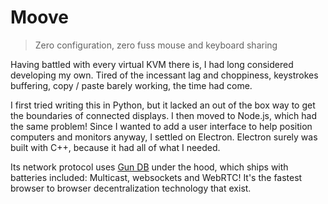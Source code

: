 # Moove
> Zero configuration, zero fuss mouse and keyboard sharing

Having battled with every virtual KVM there is, I had long considered developing my own. Tired of the incessant lag and choppiness, keystrokes buffering, copy / paste barely working, the time had come.

I first tried writing this in Python, but it lacked an out of the box way to get the boundaries of connected displays. I then moved to Node.js, which had the same problem! Since I wanted to add a user interface to help position computers and monitors anyway, I settled on Electron. Electron surely was built with C++, because it had all of what I needed.

Its network protocol uses [Gun DB](https://gun.eco/) under the hood, which ships with batteries included: Multicast, websockets and WebRTC! It's the fastest browser to browser decentralization technology that exist.